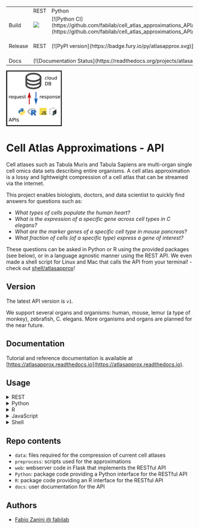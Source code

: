 <table>
  <tr>
    <td></td>
    <td>REST</td>
    <td>Python</td>
    <td>R</td>
    <td>JS</td>
    <td>Shell</td>
  </tr>
  <tr>
    <td>Build</td>
    <td><a href="https://github.com/fabilab/cell_atlas_approximations_API/actions"><img src="https://github.com/fabilab/cell_atlas_approximations_API/actions/workflows/rest_test.yml/badge.svg"></a></td>
    <td>[![Python CI](https://github.com/fabilab/cell_atlas_approximations_API/actions/workflows/python_build.yml/badge.svg)](https://github.com/fabilab/cell_atlas_approximations_API/actions)</td>
    <td>(missing)</td>
    <td>[![JS CI](https://github.com/fabilab/cell_atlas_approximations_API/actions/workflows/js_test.yml/badge.svg)](https://github.com/fabilab/cell_atlas_approximations_API/actions)</td>
    <td>(missing)</td>
  </tr>
  <tr>
    <td>Release</td>
    <td>REST</td>
    <td>[![PyPI version](https://badge.fury.io/py/atlasapprox.svg)](https://badge.fury.io/py/atlasapprox)</td>
    <td>![CRAN Downloads](https://cranlogs.r-pkg.org/badges/atlasapprox)</td>
    <td>[![npm version](https://badge.fury.io/js/@fabilab%2Fatlasapprox.svg)](https://badge.fury.io/js/@fabilab%2Fatlasapprox)</td>
    <td>(see repo)</td>
  </tr>
  <tr>
    <td>Docs</td>
    <td colspan="5">[![Documentation Status](https://readthedocs.org/projects/atlasapprox/badge/?version=latest)](https://apidocs.atlasapprox.org/en/latest/?badge=latest)</td>
  </tr>
</table>

<img src="https://raw.githubusercontent.com/fabilab/cell_atlas_approximations/main/figures/figure_API.png" width="150" height="150">

# Cell Atlas Approximations - API
Cell atlases such as Tabula Muris and Tabula Sapiens are multi-organ single cell omics data sets describing entire organisms. A cell atlas approximation is a lossy and lightweight compression of a cell atlas that can be streamed via the internet.

This project enables biologists, doctors, and data scientist to quickly find answers for questions such as:

- *What types of cells populate the human heart?*
- *What is the expression of a specific gene across cell types in C elegans?*
- *What are the marker genes of a specific cell type in mouse pancreas*?
- *What fraction of cells (of a specific type) express a gene of interest?*

These questions can be asked in Python or R using the provided packages (see below), or in a language agnostic manner using the REST API. We even made a shell script for Linux and Mac that calls the API from your terminal! - check out [shell/atlasapprox](https://github.com/fabilab/cell_atlas_approximations_API/blob/main/shell/atlasapprox)!

## Version
The latest API version is `v1`.

We support several organs and organisms: human, mouse, lemur (a type of monkey), zebrafish, C. elegans. More organisms and organs are planned for the near future.

## Documentation
Tutorial and reference documentation is available at [https://atlasapprox.readthedocs.io](https://atlasapprox.readthedocs.io).

## Usage
<details> 

<summary> REST </summary>

### REST
The REST interface is language-agnostic and can be queried using any HTTP request handler, e.g. in JavaScript:

```javascript
(async () => {
  let response = await fetch("http://api.atlasapprox.org/v1/organisms");
  if (response.ok) {
    let data = await response.json();
    console.log(data);
  }  
})();
```

Similar results can be obtained via Python's `requests`, R's `httr`, etc. If you are using Python or R, however, please consider using the dedicated interfaces below, as they are more efficient and easier on our servers thanks to caching.
</details>

<details>
  <summary>Python</summary>

### Python
The Python interface uses a central `API` class. Its methods implement the REST endpoints:

```python
import atlasapprox

api = atlasapprox.API()
print(api.organisms())
print(api.celltypes(organism="c_elegans", organ="whole"))
```
</details>

<details>
  <summary>R</summary>

### R
The R interface includes a number of `GetXXX` functions connected to the REST endpoints:

```R
library("atlasapprox")

organisms <- GetOrganisms()
print(organisms)
```
</details>

<details>
  <summary>JavaScript</summary>

### JavaScript/nodejs
An object containing one function for each API endpoint is exported by the `atlasapprox` npm package:

```javascript
let atlasapprox = require('atlasapprox');
(async () => {
  let data = await atlasapprox.organisms();
  console.log(data);
  }  
})();

```
</details>

<details>
  <summary>Shell</summary>

### Shell (bash, zsh, et similia)
A single script is provided in this repo under `shell/atlasapprox`. Usage instructions are included, but as a quick example:

```bash
atlasapprox average --organism=m_musculus --organ=Lung --features=Col1a1,Ptprc
```

Note that the output is a serialized JSON string: you'll probably need some kind of parser to interpret the results.

</details>

## Repo contents
- `data`: files required for the compression of current cell atlases
- `preprocess`: scripts used for the approximations
- `web`: webserver code in Flask that implements the RESTful API
- `Python`: package code providing a Python interface for the RESTful API
- `R`: package code providing an R interface for the RESTful API
- `docs`: user documentation for the API

## Authors
- [Fabio Zanini @ fabilab](https://fabilab.org)
